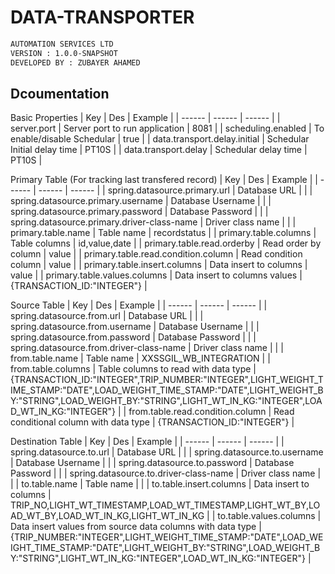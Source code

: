 # DATA-TRANSPORTER

```sh
AUTOMATION SERVICES LTD
VERSION : 1.0.0-SNAPSHOT
DEVELOPED BY : ZUBAYER AHAMED
```

## Dcoumentation

Basic Properties
| Key | Des | Example |
| ------ | ------ | ------ |
| server.port | Server port to run application  | 8081 |
| scheduling.enabled | To enable/disable Schedular | true |
| data.transport.delay.initial | Schedular Initial delay time | PT10S |
| data.transport.delay | Schedular delay time | PT10S |

Primary Table (For tracking last transfered record)
| Key | Des | Example |
| ------ | ------ | ------ |
| spring.datasource.primary.url | Database URL  |  |
| spring.datasource.primary.username | Database Username |  |
| spring.datasource.primary.password | Database Password |  |
| spring.datasource.primary.driver-class-name | Driver class name |  |
| primary.table.name | Table name | recordstatus |
| primary.table.columns | Table columns | id,value,date |
| primary.table.read.orderby | Read order by column | value |
| primary.table.read.condition.column | Read condition column | value |
| primary.table.insert.columns | Data insert to columns | value |
| primary.table.values.columns | Data insert to columns values | {TRANSACTION_ID:"INTEGER"} |

Source Table
| Key | Des | Example |
| ------ | ------ | ------ |
| spring.datasource.from.url | Database URL |  |
| spring.datasource.from.username | Database Username |  |
| spring.datasource.from.password | Database Password |  |
| spring.datasource.from.driver-class-name | Driver class name |  |
| from.table.name | Table name | XXSSGIL_WB_INTEGRATION |
| from.table.columns | Table columns to read with data type | {TRANSACTION_ID:"INTEGER",TRIP_NUMBER:"INTEGER",LIGHT_WEIGHT_TIME_STAMP:"DATE",LOAD_WEIGHT_TIME_STAMP:"DATE",LIGHT_WEIGHT_BY:"STRING",LOAD_WEIGHT_BY:"STRING",LIGHT_WT_IN_KG:"INTEGER",LOAD_WT_IN_KG:"INTEGER"} |
| from.table.read.condition.column | Read conditional column with data type | {TRANSACTION_ID:"INTEGER"} |

Destination Table
| Key | Des | Example |
| ------ | ------ | ------ |
| spring.datasource.to.url | Database URL |  |
| spring.datasource.to.username | Database Username |  |
| spring.datasource.to.password | Database Password |  |
| spring.datasource.to.driver-class-name | Driver class name |  |
| to.table.name | Table name |  |
| to.table.insert.columns | Data insert to columns | TRIP_NO,LIGHT_WT_TIMESTAMP,LOAD_WT_TIMESTAMP,LIGHT_WT_BY,LOAD_WT_BY,LOAD_WT_IN_KG,LIGHT_WT_IN_KG |
| to.table.values.columns | Data insert values from source data columns with data type | {TRIP_NUMBER:"INTEGER",LIGHT_WEIGHT_TIME_STAMP:"DATE",LOAD_WEIGHT_TIME_STAMP:"DATE",LIGHT_WEIGHT_BY:"STRING",LOAD_WEIGHT_BY:"STRING",LIGHT_WT_IN_KG:"INTEGER",LOAD_WT_IN_KG:"INTEGER"} |